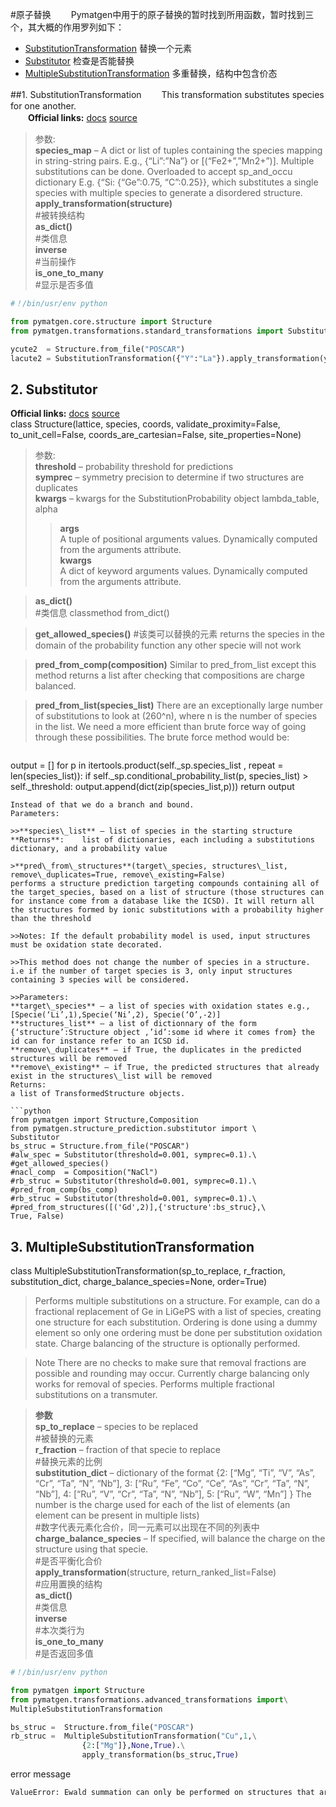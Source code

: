 #原子替换
　　Pymatgen中用于的原子替换的暂时找到所用函数，暂时找到三个，其大概的作用罗列如下：

* [SubstitutionTransformation](#1-substitutiontransformation)	替换一个元素
* [Substitutor](#2-substitutor)	检查是否能替换
* [MultipleSubstitutionTransformation](#3-multiplesubstitutiontransformation)	多重替换，结构中包含价态

##1. SubstitutionTransformation
　　This transformation substitutes species for one another.  
　　**Official links:** [docs](http://pymatgen.org/pymatgen.transformations.html#pymatgen.transformations.standard_transformations.SubstitutionTransformation) [source](http://pymatgen.org/_modules/pymatgen/transformations/standard_transformations.html#SubstitutionTransformation)
>参数:  
**species\_map** – A dict or list of tuples containing the species mapping in string-string pairs. E.g., {“Li”:”Na”} or [(“Fe2+”,”Mn2+”)]. Multiple substitutions can be done. Overloaded to accept sp\_and\_occu dictionary E.g. {“Si: {“Ge”:0.75, “C”:0.25}}, which substitutes a single species with multiple species to generate a disordered structure.    
**apply_transformation(structure)**  
\#被转换结构  
**as\_dict()**  
\#类信息  
**inverse**  
\#当前操作  
**is\_one\_to\_many**  
\#显示是否多值  

```python
#！/bin/usr/env python

from pymatgen.core.structure import Structure
from pymatgen.transformations.standard_transformations import SubstitutionTransformation

ycute2  = Structure.from_file("POSCAR")
lacute2 = SubstitutionTransformation({"Y":"La"}).apply_transformation(ycute2)
```
## 2. Substitutor
**Official links:** [docs](http://pymatgen.org/pymatgen.core.html#pymatgen.core.structure.Structure) [source](http://pymatgen.org/_modules/pymatgen/core/structure.html#Structure)  
class Structure(lattice, species, coords, validate\_proximity=False, to\_unit\_cell=False, coords\_are\_cartesian=False, site\_properties=None)

>参数:  
**threshold** – probability threshold for predictions  
**symprec** – symmetry precision to determine if two structures are duplicates  
**kwargs** – kwargs for the SubstitutionProbability object lambda_table, alpha  
>>**args**  
A tuple of positional arguments values. Dynamically computed from the arguments attribute.  
**kwargs**  
A dict of keyword arguments values. Dynamically computed from the arguments attribute.  

>**as\_dict()**  
\#类信息
classmethod from\_dict()

>**get\_allowed\_species()**
\#该类可以替换的元素
returns the species in the domain of the probability function any other specie will not work

>**pred\_from\_comp(composition)**
Similar to pred\_from\_list except this method returns a list after checking that compositions are charge balanced.

>**pred\_from\_list(species_list)**
There are an exceptionally large number of substitutions to look at (260^n), where n is the number of species in the list. We need a more efficient than brute force way of going through these possibilities. The brute force method would be:

>>```python
output = []
for p in itertools.product(self._sp.species_list
                           , repeat = len(species_list)):
    if self._sp.conditional_probability_list(p, species_list)
                           > self._threshold:
        output.append(dict(zip(species_list,p)))
return output
```
Instead of that we do a branch and bound.
Parameters:

>>**species\_list** – list of species in the starting structure
**Returns**:	list of dictionaries, each including a substitutions dictionary, and a probability value

>**pred\_from\_structures**(target\_species, structures\_list,  remove\_duplicates=True, remove\_existing=False)
performs a structure prediction targeting compounds containing all of the target_species, based on a list of structure (those structures can for instance come from a database like the ICSD). It will return all the structures formed by ionic substitutions with a probability higher than the threshold

>>Notes: If the default probability model is used, input structures must be oxidation state decorated.

>>This method does not change the number of species in a structure. i.e if the number of target species is 3, only input structures containing 3 species will be considered.

>>Parameters:
**target\_species** – a list of species with oxidation states e.g., [Specie(‘Li’,1),Specie(‘Ni’,2), Specie(‘O’,-2)]
**structures_list** – a list of dictionnary of the form {‘structure’:Structure object ,’id’:some id where it comes from} the id can for instance refer to an ICSD id.
**remove\_duplicates** – if True, the duplicates in the predicted structures will be removed
**remove\_existing** – if True, the predicted structures that already exist in the structures\_list will be removed
Returns:
a list of TransformedStructure objects.

```python
from pymatgen import Structure,Composition
from pymatgen.structure_prediction.substitutor import \
Substitutor
bs_struc = Structure.from_file("POSCAR")
#alw_spec = Substitutor(threshold=0.001, symprec=0.1).\
#get_allowed_species()
#nacl_comp  = Composition("NaCl")
#rb_struc = Substitutor(threshold=0.001, symprec=0.1).\
#pred_from_comp(bs_comp)
#rb_struc = Substitutor(threshold=0.001, symprec=0.1).\
#pred_from_structures([('Gd',2)],{'structure':bs_struc},\
True, False)
```
## 3. MultipleSubstitutionTransformation
class MultipleSubstitutionTransformation(sp\_to\_replace, r\_fraction, substitution\_dict, charge\_balance\_species=None, order=True)

>Performs multiple substitutions on a structure. For example, can do a fractional replacement of Ge in LiGePS with a list of species, creating one structure for each substitution. Ordering is done using a dummy element so only one ordering must be done per substitution oxidation state. Charge balancing of the structure is optionally performed.

>Note There are no checks to make sure that removal fractions are possible and rounding may occur. Currently charge balancing only works for removal of species.
Performs multiple fractional substitutions on a transmuter.

>**参数**  
**sp\_to\_replace** – species to be replaced  
\#被替换的元素  
**r\_fraction** – fraction of that specie to replace  
\#替换元素的比例  
**substitution\_dict** – dictionary of the format {2: [“Mg”, “Ti”, “V”, “As”, “Cr”, “Ta”, “N”, “Nb”], 3: [“Ru”, “Fe”, “Co”, “Ce”, “As”, “Cr”, “Ta”, “N”, “Nb”], 4: [“Ru”, “V”, “Cr”, “Ta”, “N”, “Nb”], 5: [“Ru”, “W”, “Mn”] } The number is the charge used for each of the list of elements (an element can be present in multiple lists)  
\#数字代表元素化合价，同一元素可以出现在不同的列表中  
**charge\_balance\_species** – If specified, will balance the charge on the structure using that specie.  
\#是否平衡化合价  
**apply\_transformation**(structure, return\_ranked\_list=False)  
\#应用置换的结构  
**as\_dict()**  
\#类信息  
**inverse**  
\#本次类行为  
**is\_one\_to\_many**  
\#是否返回多值  

```python
#！/bin/usr/env python

from pymatgen import Structure
from pymatgen.transformations.advanced_transformations import\
MultipleSubstitutionTransformation

bs_struc =	Structure.from_file("POSCAR")
rb_struc =	MultipleSubstitutionTransformation("Cu",1,\
				{2:["Mg"]},None,True).\
				apply_transformation(bs_struc,True)
```
error message 

```sh
ValueError: Ewald summation can only be performed on structures that are either oxidation state decorated or have site charges.
```
